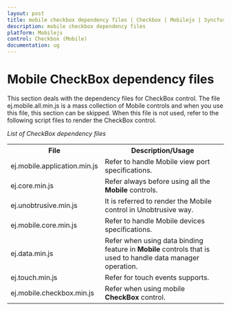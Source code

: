 ```yaml
---
layout: post
title: mobile checkbox dependency files | Checkbox | Mobilejs | Syncfusion
description: mobile checkbox dependency files
platform: Mobilejs
control: Checkbox (Mobile)
documentation: ug
---
```


# Mobile CheckBox dependency files

This section deals with the dependency files for CheckBox control. The file ej.mobile.all.min.js is a mass collection of Mobile controls and when you use this file, this section can be skipped. When this file is not used, refer to the following script files to render the CheckBox control.

_List of CheckBox dependency files_

<table>
<tr>
<th>
File</th><th>
Description/Usage</th></tr>
<tr>
<td>
ej.mobile.application.min.js</td><td>
Refer to handle Mobile view port specifications.</td></tr>
<tr>
<td>
ej.core.min.js</td><td>
Refer always before using all the <b>Mobile</b> controls.</td></tr>
<tr>
<td>
ej.unobtrusive.min.js</td><td>
It is referred to render the Mobile control in Unobtrusive way.</td></tr>
<tr>
<td>
ej.mobile.core.min.js</td><td>
Refer to handle Mobile devices specifications.</td></tr>
<tr>
<td>
ej.data.min.js</td><td>
Refer when using data binding feature in <b>Mobile</b> controls that is used to handle data manager operation.</td></tr>
<tr>
<td>
ej.touch.min.js</td><td>
Refer for touch events supports.</td></tr>
<tr>
<td>
ej.mobile.checkbox.min.js</td><td>
Refer when using mobile <b>CheckBox</b> control.</td></tr>
</table>


